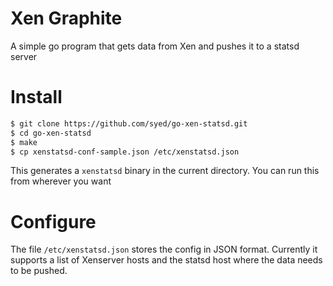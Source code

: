 # Xen Graphite

A simple go program that gets data from 
Xen and pushes it to a statsd server

# Install 

```bash
$ git clone https://github.com/syed/go-xen-statsd.git
$ cd go-xen-statsd
$ make 
$ cp xenstatsd-conf-sample.json /etc/xenstatsd.json
```

This generates a `xenstatsd` binary in the current directory. You
can run this from wherever you want

# Configure

The file `/etc/xenstatsd.json` stores the config in JSON format. 
Currently it supports a list of Xenserver hosts and the statsd
host where the data needs to be pushed. 
